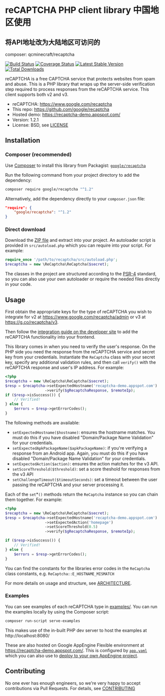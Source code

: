 # reCAPTCHA PHP client library 中国地区使用

## 将API地址改为大陆地区可访问的

composer: qcminecraft/recaptcha

[![Build Status](https://travis-ci.org/google/recaptcha.svg)](https://travis-ci.org/google/recaptcha)
[![Coverage Status](https://coveralls.io/repos/github/google/recaptcha/badge.svg)](https://coveralls.io/github/google/recaptcha)
[![Latest Stable Version](https://poser.pugx.org/google/recaptcha/v/stable.svg)](https://packagist.org/packages/google/recaptcha)
[![Total Downloads](https://poser.pugx.org/google/recaptcha/downloads.svg)](https://packagist.org/packages/google/recaptcha)

reCAPTCHA is a free CAPTCHA service that protects websites from spam and abuse.
This is a PHP library that wraps up the server-side verification step required
to process responses from the reCAPTCHA service. This client supports both v2
and v3.

- reCAPTCHA: https://www.google.com/recaptcha
- This repo: https://github.com/google/recaptcha
- Hosted demo: https://recaptcha-demo.appspot.com/
- Version: 1.2.1
- License: BSD, see [LICENSE](LICENSE)

## Installation

### Composer (recommended)

Use [Composer](https://getcomposer.org) to install this library from Packagist:
[`google/recaptcha`](https://packagist.org/packages/google/recaptcha)

Run the following command from your project directory to add the dependency:

```sh
composer require google/recaptcha "^1.2"
```

Alternatively, add the dependency directly to your `composer.json` file:

```json
"require": {
    "google/recaptcha": "^1.2"
}
```

### Direct download

Download the [ZIP file](https://github.com/google/recaptcha/archive/master.zip)
and extract into your project. An autoloader script is provided in
`src/autoload.php` which you can require into your script. For example:

```php
require_once '/path/to/recaptcha/src/autoload.php';
$recaptcha = new \ReCaptcha\ReCaptcha($secret);
```

The classes in the project are structured according to the
[PSR-4](http://www.php-fig.org/psr/psr-4/) standard, so you can also use your
own autoloader or require the needed files directly in your code.

## Usage

First obtain the appropriate keys for the type of reCAPTCHA you wish to
integrate for v2 at https://www.google.com/recaptcha/admin or v3 at
https://g.co/recaptcha/v3.

Then follow the [integration guide on the developer
site](https://developers.google.com/recaptcha/intro) to add the reCAPTCHA
functionality into your frontend.

This library comes in when you need to verify the user's response. On the PHP
side you need the response from the reCAPTCHA service and secret key from your
credentials. Instantiate the `ReCaptcha` class with your secret key, specify any
additional validation rules, and then call `verify()` with the reCAPTCHA
response and user's IP address. For example:

```php
<?php
$recaptcha = new \ReCaptcha\ReCaptcha($secret);
$resp = $recaptcha->setExpectedHostname('recaptcha-demo.appspot.com')
                  ->verify($gRecaptchaResponse, $remoteIp);
if ($resp->isSuccess()) {
    // Verified!
} else {
    $errors = $resp->getErrorCodes();
}
```

The following methods are available:

- `setExpectedHostname($hostname)`: ensures the hostname matches. You must do
  this if you have disabled "Domain/Package Name Validation" for your
  credentials.
- `setExpectedApkPackageName($apkPackageName)`: if you're verifying a response
  from an Android app. Again, you must do this if you have disabled
  "Domain/Package Name Validation" for your credentials.
- `setExpectedAction($action)`: ensures the action matches for the v3 API.
- `setScoreThreshold($threshold)`: set a score theshold for responses from the
  v3 API
- `setChallengeTimeout($timeoutSeconds)`: set a timeout between the user passing
  the reCAPTCHA and your server processing it.

Each of the `set`\*`()` methods return the `ReCaptcha` instance so you can chain
them together. For example:

```php
<?php
$recaptcha = new \ReCaptcha\ReCaptcha($secret);
$resp = $recaptcha->setExpectedHostname('recaptcha-demo.appspot.com')
                  ->setExpectedAction('homepage')
                  ->setScoreThreshold(0.5)
                  ->verify($gRecaptchaResponse, $remoteIp);

if ($resp->isSuccess()) {
    // Verified!
} else {
    $errors = $resp->getErrorCodes();
}
```

You can find the constants for the libraries error codes in the `ReCaptcha`
class constants, e.g. `ReCaptcha::E_HOSTNAME_MISMATCH`

For more details on usage and structure, see [ARCHITECTURE](ARCHITECTURE.md).

### Examples

You can see examples of each reCAPTCHA type in [examples/](examples/). You can
run the examples locally by using the Composer script:

```sh
composer run-script serve-examples
```

This makes use of the in-built PHP dev server to host the examples at
http://localhost:8080/

These are also hosted on Google AppEngine Flexible environment at
https://recaptcha-demo.appspot.com/. This is configured by
[`app.yaml`](./app.yaml) which you can also use to [deploy to your own AppEngine
project](https://cloud.google.com/appengine/docs/flexible/php/download).

## Contributing

No one ever has enough engineers, so we're very happy to accept contributions
via Pull Requests. For details, see [CONTRIBUTING](CONTRIBUTING.md)
